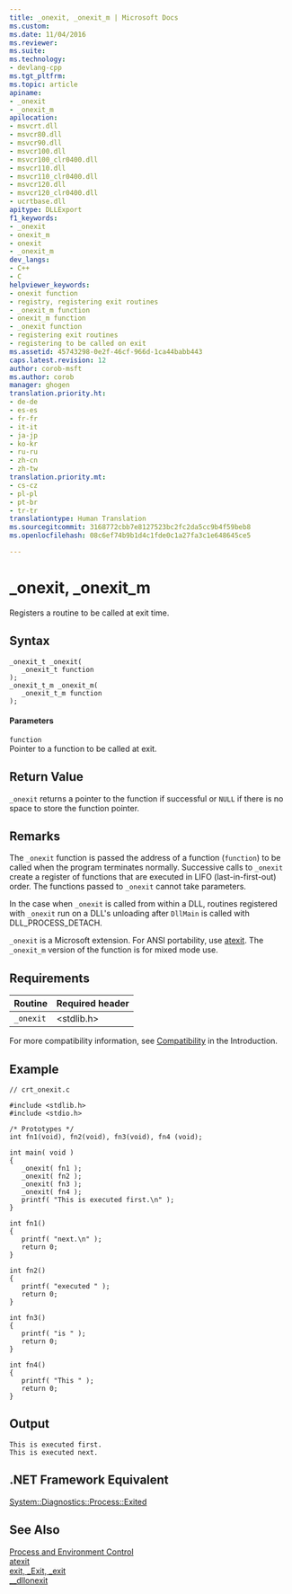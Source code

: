 ```yaml
---
title: _onexit, _onexit_m | Microsoft Docs
ms.custom: 
ms.date: 11/04/2016
ms.reviewer: 
ms.suite: 
ms.technology:
- devlang-cpp
ms.tgt_pltfrm: 
ms.topic: article
apiname:
- _onexit
- _onexit_m
apilocation:
- msvcrt.dll
- msvcr80.dll
- msvcr90.dll
- msvcr100.dll
- msvcr100_clr0400.dll
- msvcr110.dll
- msvcr110_clr0400.dll
- msvcr120.dll
- msvcr120_clr0400.dll
- ucrtbase.dll
apitype: DLLExport
f1_keywords:
- _onexit
- onexit_m
- onexit
- _onexit_m
dev_langs:
- C++
- C
helpviewer_keywords:
- onexit function
- registry, registering exit routines
- _onexit_m function
- onexit_m function
- _onexit function
- registering exit routines
- registering to be called on exit
ms.assetid: 45743298-0e2f-46cf-966d-1ca44babb443
caps.latest.revision: 12
author: corob-msft
ms.author: corob
manager: ghogen
translation.priority.ht:
- de-de
- es-es
- fr-fr
- it-it
- ja-jp
- ko-kr
- ru-ru
- zh-cn
- zh-tw
translation.priority.mt:
- cs-cz
- pl-pl
- pt-br
- tr-tr
translationtype: Human Translation
ms.sourcegitcommit: 3168772cbb7e8127523bc2fc2da5cc9b4f59beb8
ms.openlocfilehash: 08c6ef74b9b1d4c1fde0c1a27fa3c1e648645ce5

---
```

# _onexit, _onexit_m
Registers a routine to be called at exit time.  
  
## Syntax  
  
```  
_onexit_t _onexit(  
   _onexit_t function  
);  
_onexit_t_m _onexit_m(  
   _onexit_t_m function  
);  
```  
  
#### Parameters  
 `function`  
 Pointer to a function to be called at exit.  
  
## Return Value  
 `_onexit` returns a pointer to the function if successful or `NULL` if there is no space to store the function pointer.  
  
## Remarks  
 The `_onexit` function is passed the address of a function (`function`) to be called when the program terminates normally. Successive calls to `_onexit` create a register of functions that are executed in LIFO (last-in-first-out) order. The functions passed to `_onexit` cannot take parameters.  
  
 In the case when `_onexit` is called from within a DLL, routines registered with `_onexit` run on a DLL's unloading after `DllMain` is called with DLL_PROCESS_DETACH.  
  
 `_onexit` is a Microsoft extension. For ANSI portability, use [atexit](../../c-runtime-library/reference/atexit.md). The `_onexit_m` version of the function is for mixed mode use.  
  
## Requirements  
  
|Routine|Required header|  
|-------------|---------------------|  
|`_onexit`|\<stdlib.h>|  
  
 For more compatibility information, see [Compatibility](../../c-runtime-library/compatibility.md) in the Introduction.  
  
## Example  
  
```  
// crt_onexit.c  
  
#include <stdlib.h>  
#include <stdio.h>  
  
/* Prototypes */  
int fn1(void), fn2(void), fn3(void), fn4 (void);  
  
int main( void )  
{  
   _onexit( fn1 );  
   _onexit( fn2 );  
   _onexit( fn3 );  
   _onexit( fn4 );  
   printf( "This is executed first.\n" );  
}  
  
int fn1()  
{  
   printf( "next.\n" );  
   return 0;  
}  
  
int fn2()  
{  
   printf( "executed " );  
   return 0;  
}  
  
int fn3()  
{  
   printf( "is " );  
   return 0;  
}  
  
int fn4()  
{  
   printf( "This " );  
   return 0;  
}  
```  
  
## Output  
  
```  
This is executed first.  
This is executed next.  
```  
  
## .NET Framework Equivalent  
 [System::Diagnostics::Process::Exited](https://msdn.microsoft.com/en-us/library/system.diagnostics.process.exited.aspx)  
  
## See Also  
 [Process and Environment Control](../../c-runtime-library/process-and-environment-control.md)   
 [atexit](../../c-runtime-library/reference/atexit.md)   
 [exit, _Exit, _exit](../../c-runtime-library/reference/exit-exit-exit.md)   
 [__dllonexit](../../c-runtime-library/dllonexit.md)


<!--HONumber=Jan17_HO1-->


